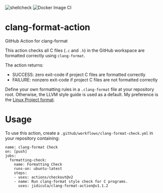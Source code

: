 ![shellcheck](https://github.com/jidicula/clang-format-action/workflows/shellcheck/badge.svg) ![Docker Image CI](https://github.com/jidicula/clang-format-action/workflows/Docker%20Image%20CI/badge.svg)
# clang-format-action
GitHub Action for clang-format

This action checks all C files (`.c` and `.h`) in the GitHub workspace are formatted correctly using `clang-format`.

The action returns:

* SUCCESS: zero exit-code if project C files are formatted correctly
* FAILURE: nonzero exit-code if project C files are not formatted correctly

Define your own formatting rules in a `.clang-format` file at your repository root. Otherwise, the LLVM style guide is used as a default. My preference is the [Linux Project format](https://github.com/torvalds/linux/blob/master/.clang-format).

# Usage

To use this action, create a `.github/workflows/clang-format-check.yml` in your repository containing:

```
name: clang-format Check
on: [push]
jobs:
  formatting-check:
    name: Formatting Check
    runs-on: ubuntu-latest
    steps:
    - uses: actions/checkout@v2
    - name: Run clang-format style check for C programs.
      uses: jidicula/clang-format-action@v1.1.2
```
